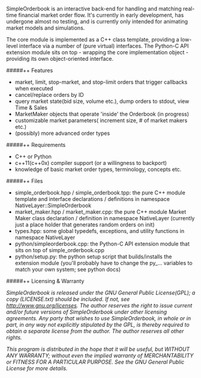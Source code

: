 SimpleOrderbook is an interactive back-end for handling and matching real-time financial market order flow. It's currently in early development, has undergone almost no testing, and is currently only intended for animating market models and simulations.

The core module is implemented as a C++ class template, providing a low-level interface via a number of (pure virtual) interfaces. The Python-C API extension module sits on top - wrapping the core implementation object - providing its own object-oriented interface.

#####++ Features 
- market, limit, stop-market, and stop-limit orders that trigger callbacks when executed
- cancel/replace orders by ID
- query market state(bid size, volume etc.), dump orders to stdout, view Time & Sales 
- MarketMaker objects that operate 'inside' the Orderbook (in progress)
- customizable market parameters( increment size, # of market makers etc.)
- (possibly) more advanced order types

#####++ Requirements
- C++ or Python  
- c++11(c++0x) compiler support (or a willingness to backport)
- knowledge of basic market order types, terminology, concepts etc.

#####++ Files
- simple_orderbook.hpp / simple_orderbook.tpp:  the pure C++ module template and interface declarations / definitions in namespace NativeLayer::SimpleOrderbook
- market_maker.hpp / market_maker.cpp: the pure C++ module Market Maker class declaration / definition in namespace NativeLayer (currently just a place holder that generates random orders on init)
- types.hpp: some global typedefs, exceptions, and utility functions in namespace NativeLayer
- python/simpleorderbook.cpp:  the Python-C API extension module that sits on top of simple_orderbook.cpp
- python/setup.py: the python setup script that builds/installs the extension module (you'll probably have to change the py_... variables to match your own system; see python docs)

#####++ Licensing & Warranty

*SimpleOrderbook is released under the GNU General Public License(GPL); a copy (LICENSE.txt) should be included. If not, see http://www.gnu.org/licenses. The author reserves the right to issue current and/or future versions of SimpleOrderbook under other licensing agreements. Any party that wishes to use SimpleOrderbook, in whole or in part, in any way not explicitly stipulated by the GPL, is thereby required to obtain a separate license from the author. The author reserves all other rights.*

*This program is distributed in the hope that it will be useful, but WITHOUT ANY WARRANTY; without even the implied warranty of MERCHANTABILITY or FITNESS FOR A PARTICULAR PURPOSE. See the GNU General Public License for more details.*
